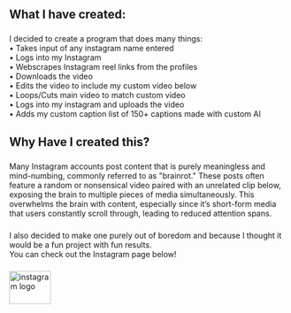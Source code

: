 <h2 align="left">What I have created:</h2>

###

<p align="left">I decided to create a program that does many things:<br>• Takes input of any instagram name entered<br>• Logs into my Instagram<br>• Webscrapes Instagram reel links from the profiles<br>• Downloads the video<br>• Edits the video to include my custom video below<br>• Loops/Cuts main video to match custom video<br>• Logs into my instagram and uploads the video<br>• Adds my custom caption list of 150+ captions made with custom AI</p>

###

<h2 align="left">Why Have I created this?</h2>

###

<p align="left">Many Instagram accounts post content that is purely meaningless and mind-numbing, commonly referred to as "brainrot." These posts often feature a random or nonsensical video paired with an unrelated clip below, exposing the brain to multiple pieces of media simultaneously. This overwhelms the brain with content, especially since it’s short-form media that users constantly scroll through, leading to reduced attention spans.</p>

###

<p align="left">I also decided to make one purely out of boredom and because I thought it would be a fun project with fun results.<br>You can check out the Instagram page below!</p>

###

<div align="left">
  <a href="https://www.instagram.com/p/C_6RECisyXm/" target="_blank">
    <img src="https://raw.githubusercontent.com/maurodesouza/profile-readme-generator/master/src/assets/icons/social/instagram/default.svg" width="75" height="60" alt="instagram logo"  />
  </a>
</div>

###
